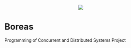

<p align="center">
  <img  src="https://i.imgur.com/FjXBIDE.png">
</p>


# Boreas
Programming of Concurrent and Distributed Systems Project
